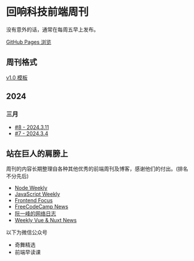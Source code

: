 # 回响科技前端周刊

没有意外的话，通常在每周五早上发布。

[GitHub Pages 浏览](https://echotechfe.github.io/weekly)

## 周刊格式

[v1.0 模板](/templates/v1.0.md)

## 2024

### 三月

- [#8 - 2024.3.11](/docs/issue-8.md)
- [#7 - 2024.3.4](/docs/issue-7.md)

## 站在巨人的肩膀上

周刊的内容长期整理自各种其他优秀的前端周刊及博客，感谢他们的付出。(排名不分先后)

- [Node Weekly](https://nodeweekly.com)
- [JavaScript Weekly](https://javascriptweekly.com)
- [Frontend Focus](https://frontendfoc.us/)
- [FreeCodeCamp News](https://www.freecodecamp.org/news)
- [阮一峰的网络日志](https://www.ruanyifeng.com/blog)
- [Weekly Vue & Nuxt News](https://weekly-vue.news)

以下为微信公众号

- 奇舞精选
- 前端早读课
